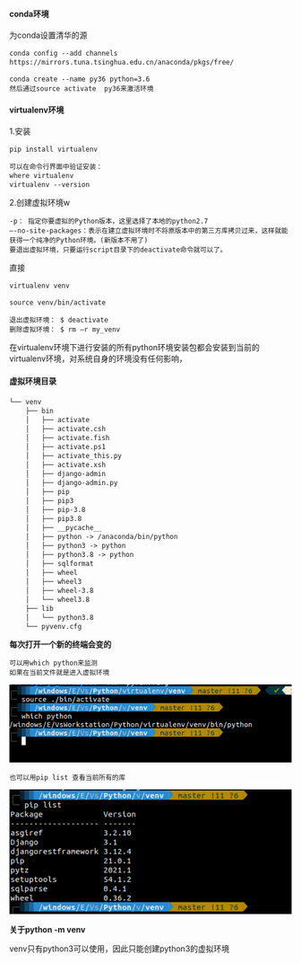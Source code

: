 #### conda环境

为conda设置清华的源

```
conda config --add channels https://mirrors.tuna.tsinghua.edu.cn/anaconda/pkgs/free/
```

```
conda create --name py36 python=3.6
然后通过source activate  py36来激活环境
```



#### virtualenv环境

1.安装

```
pip install virtualenv
```

```
可以在命令行界面中验证安装：
where virtualenv
virtualenv --version
```

2.创建虚拟环境w

```
-p： 指定你要虚拟的Python版本，这里选择了本地的python2.7
–-no-site-packages：表示在建立虚拟环境时不将原版本中的第三方库拷贝过来，这样就能获得一个纯净的Python环境。(新版本不用了)
要退出虚拟环境，只要运行script目录下的deactivate命令就可以了。
```

直接

```
virtualenv venv
```

```
source venv/bin/activate
```

```
退出虚拟环境： $ deactivate　
删除虚拟环境： $ rm –r my_venv
```





在virtualenv环境下进行安装的所有python环境安装包都会安装到当前的virtualenv环境，对系统自身的环境没有任何影响，

#### 虚拟环境目录

```
└── venv
    ├── bin
    │   ├── activate
    │   ├── activate.csh
    │   ├── activate.fish
    │   ├── activate.ps1
    │   ├── activate_this.py
    │   ├── activate.xsh
    │   ├── django-admin
    │   ├── django-admin.py
    │   ├── pip
    │   ├── pip3
    │   ├── pip-3.8
    │   ├── pip3.8
    │   ├── __pycache__
    │   ├── python -> /anaconda/bin/python
    │   ├── python3 -> python
    │   ├── python3.8 -> python
    │   ├── sqlformat
    │   ├── wheel
    │   ├── wheel3
    │   ├── wheel-3.8
    │   └── wheel3.8
    ├── lib
    │   └── python3.8
    └── pyvenv.cfg

```

**每次打开一个新的终端会变的**

```
可以用which python来监测
如果在当前文件就是进入虚拟环境
```

![image-20210415180444673](../../img/image-20210415180444673.png)



```
也可以用pip list 查看当前所有的库
```

![image-20210415180644444](../../img/image-20210415180644444.png)



**关于python -m venv**

venv只有python3可以使用，因此只能创建python3的虚拟环境